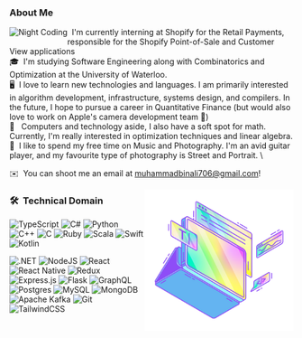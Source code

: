 ### About Me

<img alt="Night Coding" src="https://cdn.freebiesupply.com/logos/large/2x/shopify-logo-png-transparent.png" height=20 align="left"/> &nbsp; I'm currently interning at Shopify for the Retail Payments, responsible for the Shopify Point-of-Sale and Customer View applications\
🎓 &nbsp;I'm studying Software Engineering along with Combinatorics and Optimization at the University of Waterloo.\
🖥️ &nbsp;I love to learn new technologies and languages. I am primarily interested in algorithm development, infrastructure, systems design, and compilers. In the future, I hope to pursue a career in Quantitative Finance (but would also love to work on Apple's camera development team 🤔)\
🧮 &nbsp; Computers and technology aside, I also have a soft spot for math. Currently, I'm really interested in optimization techniques and linear algebra.\
🎸 &nbsp;I like to spend my free time on Music and Photography. I'm an avid guitar player, and my favourite type of photography is Street and Portrait. \

✉️ &nbsp;You can shoot me an email at muhammadbinali706@gmail.com! 

<img alt="Night Coding" src="./static/images/computer.png" height=250 align="right"/>


### 🛠 &nbsp;Technical Domain

![TypeScript](https://img.shields.io/badge/typescript-%23007ACC.svg?style=for-the-badge&logo=typescript&logoColor=white)
![C#](https://img.shields.io/badge/c%23-%23239120.svg?style=for-the-badge&logo=csharp&logoColor=white)
![Python](https://img.shields.io/badge/python-3670A0?style=for-the-badge&logo=python&logoColor=ffdd54)
![C++](https://img.shields.io/badge/c++-%2300599C.svg?style=for-the-badge&logo=c%2B%2B&logoColor=white)
![C](https://img.shields.io/badge/c-%2300599C.svg?style=for-the-badge&logo=c&logoColor=white)
![Ruby](https://img.shields.io/badge/ruby-%23CC342D.svg?style=for-the-badge&logo=ruby&logoColor=white)
![Scala](https://img.shields.io/badge/scala-%23DC322F.svg?style=for-the-badge&logo=scala&logoColor=white)
![Swift](https://img.shields.io/badge/swift-F54A2A?style=for-the-badge&logo=swift&logoColor=white)
![Kotlin](https://img.shields.io/badge/kotlin-%237F52FF.svg?style=for-the-badge&logo=kotlin&logoColor=white)

![.NET](https://img.shields.io/badge/.NET-5C2D91?style=for-the-badge&logo=.net&logoColor=white)
![NodeJS](https://img.shields.io/badge/Node.js-43853D?style=for-the-badge&logo=node.js&logoColor=white)
![React](https://img.shields.io/badge/react-%2320232a.svg?style=for-the-badge&logo=react&logoColor=%2361DAFB)
![React Native](https://img.shields.io/badge/react_native-%2320232a.svg?style=for-the-badge&logo=react&logoColor=%2361DAFB)
![Redux](https://img.shields.io/badge/redux-%23593d88.svg?style=for-the-badge&logo=redux&logoColor=white)
![Express.js](https://img.shields.io/badge/express.js-%23404d59.svg?style=for-the-badge&logo=express&logoColor=%2361DAFB)
![Flask](https://img.shields.io/badge/flask-%23000.svg?style=for-the-badge&logo=flask&logoColor=white)
![GraphQL](https://img.shields.io/badge/-GraphQL-E10098?style=for-the-badge&logo=graphql&logoColor=white)
![Postgres](https://img.shields.io/badge/postgres-%23316192.svg?style=for-the-badge&logo=postgresql&logoColor=white)
![MySQL](https://img.shields.io/badge/mysql-4479A1.svg?style=for-the-badge&logo=mysql&logoColor=white)
![MongoDB](https://img.shields.io/badge/MongoDB-%234ea94b.svg?style=for-the-badge&logo=mongodb&logoColor=white)
![Apache Kafka](https://img.shields.io/badge/Apache%20Kafka-000?style=for-the-badge&logo=apachekafka)
![Git](https://img.shields.io/badge/git-%23F05033.svg?style=for-the-badge&logo=git&logoColor=white)
![TailwindCSS](https://img.shields.io/badge/tailwindcss-%2338B2AC.svg?style=for-the-badge&logo=tailwind-css&logoColor=white)


